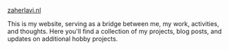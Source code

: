 [zaherlavi.nl](https://zaherlavi.nl)

This is my website, serving as a bridge between me, my work, activities, and thoughts. Here you'll find a collection of my projects, blog posts, and updates on additional hobby projects.
